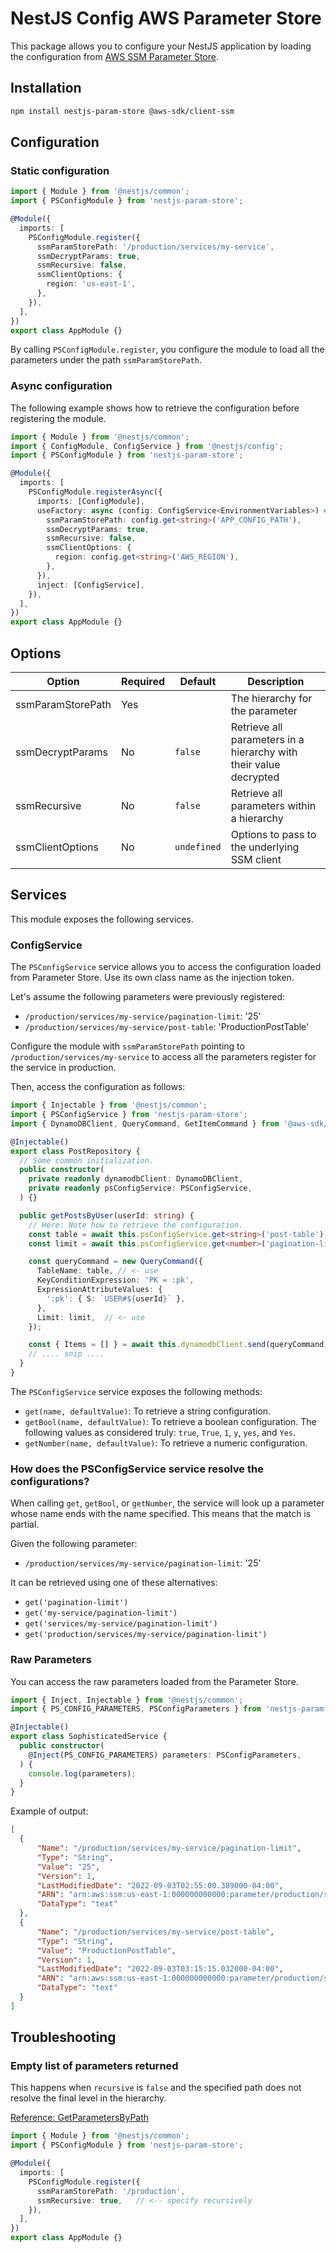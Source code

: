 # NestJS Config AWS Parameter Store

This package allows you to configure your NestJS application by loading the configuration from [AWS SSM Parameter Store](https://docs.aws.amazon.com/systems-manager/latest/userguide/systems-manager-parameter-store.html).

## Installation

```bash
npm install nestjs-param-store @aws-sdk/client-ssm
```

## Configuration

### Static configuration

```typescript
import { Module } from '@nestjs/common';
import { PSConfigModule } from 'nestjs-param-store';

@Module({
  imports: [
    PSConfigModule.register({
      ssmParamStorePath: '/production/services/my-service',
      ssmDecryptParams: true,
      ssmRecursive: false,
      ssmClientOptions: {
        region: 'us-east-1',
      },
    }),
  ],
})
export class AppModule {}
```

By calling `PSConfigModule.register`, you configure the module to load all the parameters under the path `ssmParamStorePath`.

### Async configuration

The following example shows how to retrieve the configuration before registering the module.

```typescript
import { Module } from '@nestjs/common';
import { ConfigModule, ConfigService } from '@nestjs/config';
import { PSConfigModule } from 'nestjs-param-store';

@Module({
  imports: [
    PSConfigModule.registerAsync({
      imports: [ConfigModule],
      useFactory: async (config: ConfigService<EnvironmentVariables>) => ({
        ssmParamStorePath: config.get<string>('APP_CONFIG_PATH'),
        ssmDecryptParams: true,
        ssmRecursive: false,
        ssmClientOptions: {
          region: config.get<string>('AWS_REGION'),
        },
      }),
      inject: [ConfigService],
    }),
  ],
})
export class AppModule {}
```

## Options

| Option            	| Required 	| Default     	| Description                                                       	|
|-------------------	|----------	|-------------	|-------------------------------------------------------------------	|
| ssmParamStorePath 	| Yes      	|             	| The hierarchy for the parameter                                   	|
| ssmDecryptParams  	| No       	| `false`     	| Retrieve all parameters in a hierarchy with their value decrypted 	|
| ssmRecursive      	| No       	| `false`     	| Retrieve all parameters within a hierarchy                        	|
| ssmClientOptions  	| No       	| `undefined` 	| Options to pass to the underlying SSM client                      	|

## Services

This module exposes the following services.

### ConfigService

The `PSConfigService` service allows you to access the configuration loaded from Parameter Store. Use its own class name as the injection token.

Let's assume the following parameters were previously registered:

- `/production/services/my-service/pagination-limit`: '25'
- `/production/services/my-service/post-table`: 'ProductionPostTable'

Configure the module with `ssmParamStorePath` pointing to `/production/services/my-service` to access all the parameters register for the service in production.

Then, access the configuration as follows:

```typescript
import { Injectable } from '@nestjs/common';
import { PSConfigService } from 'nestjs-param-store';
import { DynamoDBClient, QueryCommand, GetItemCommand } from '@aws-sdk/client-dynamodb';

@Injectable()
export class PostRepository {
  // Some common initialization.
  public constructor(
    private readonly dynamodbClient: DynamoDBClient,
    private readonly psConfigService: PSConfigService,
  ) {}

  public getPostsByUser(userId: string) {
    // Here: Note how to retrieve the configuration.
    const table = await this.psConfigService.get<string>('post-table');
    const limit = await this.psConfigService.get<number>('pagination-limit');

    const queryCommand = new QueryCommand({
      TableName: table, // <- use
      KeyConditionExpression: 'PK = :pk',
      ExpressionAttributeValues: {
        ':pk': { S: `USER#${userId}` },
      },
      Limit: limit,  // <- use
    });

    const { Items = [] } = await this.dynamodbClient.send(queryCommand);
    // .... snip ....
  }
}
```

The `PSConfigService` service exposes the following methods:

- `get(name, defaultValue)`: To retrieve a string configuration.
- `getBool(name, defaultValue)`: To retrieve a boolean configuration. The following values as considered truly: `true`, `True`, `1`, `y`, `yes`, and `Yes`.
- `getNumber(name, defaultValue)`: To retrieve a numeric configuration.

### How does the PSConfigService service resolve the configurations?

When calling `get`, `getBool`, or `getNumber`, the service will look up a parameter whose name ends with the name specified. This means that the match is partial.

Given the following parameter:

- `/production/services/my-service/pagination-limit`: '25'

It can be retrieved using one of these alternatives:

- `get('pagination-limit')`
- `get('my-service/pagination-limit')`
- `get('services/my-service/pagination-limit')`
- `get('production/services/my-service/pagination-limit')`

### Raw Parameters

You can access the raw parameters loaded from the Parameter Store.

```typescript
import { Inject, Injectable } from '@nestjs/common';
import { PS_CONFIG_PARAMETERS, PSConfigParameters } from 'nestjs-param-store';

@Injectable()
export class SophisticatedService {
  public constructor(
    @Inject(PS_CONFIG_PARAMETERS) parameters: PSConfigParameters,
  ) {
    console.log(parameters);
  }
}
```

Example of output:

```json
[
  {
      "Name": "/production/services/my-service/pagination-limit",
      "Type": "String",
      "Value": "25",
      "Version": 1,
      "LastModifiedDate": "2022-09-03T02:55:00.389000-04:00",
      "ARN": "arn:aws:ssm:us-east-1:000000000000:parameter/production/services/my-service/pagination-limit",
      "DataType": "text"
  },
  {
      "Name": "/production/services/my-service/post-table",
      "Type": "String",
      "Value": "ProductionPostTable",
      "Version": 1,
      "LastModifiedDate": "2022-09-03T03:15:15.032000-04:00",
      "ARN": "arn:aws:ssm:us-east-1:000000000000:parameter/production/services/my-service/post-table",
      "DataType": "text"
  }
]
```

## Troubleshooting

### Empty list of parameters returned

This happens when `recursive` is `false` and the specified path does not resolve the final level in the hierarchy.

[Reference: GetParametersByPath](https://docs.aws.amazon.com/systems-manager/latest/APIReference/API_GetParametersByPath.html#API_GetParametersByPath_RequestSyntax)

```typescript
import { Module } from '@nestjs/common';
import { PSConfigModule } from 'nestjs-param-store';

@Module({
  imports: [
    PSConfigModule.register({
      ssmParamStorePath: '/production',
      ssmRecursive: true,   // <-- specify recursively
    }),
  ],
})
export class AppModule {}
```
